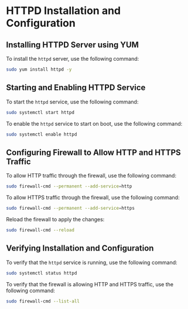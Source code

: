 # HTTPD Installation and Configuration

## Installing HTTPD Server using YUM

To install the `httpd` server, use the following command:

```bash
sudo yum install httpd -y
```

## Starting and Enabling HTTPD Service

To start the `httpd` service, use the following command:

```bash
sudo systemctl start httpd
```

To enable the `httpd` service to start on boot, use the following command:

```bash
sudo systemctl enable httpd
```

## Configuring Firewall to Allow HTTP and HTTPS Traffic

To allow HTTP traffic through the firewall, use the following command:

```bash
sudo firewall-cmd --permanent --add-service=http
```

To allow HTTPS traffic through the firewall, use the following command:

```bash
sudo firewall-cmd --permanent --add-service=https
```

Reload the firewall to apply the changes:

```bash
sudo firewall-cmd --reload
```

## Verifying Installation and Configuration

To verify that the `httpd` service is running, use the following command:

```bash
sudo systemctl status httpd
```

To verify that the firewall is allowing HTTP and HTTPS traffic, use the following command:

```bash
sudo firewall-cmd --list-all
```

